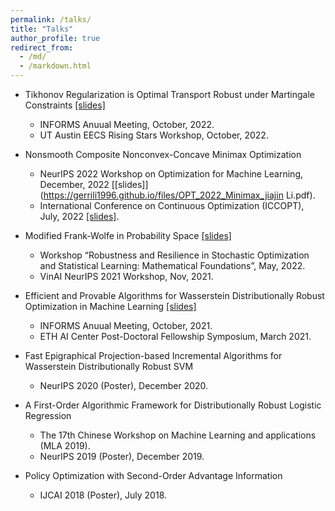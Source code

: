 ```yaml
---
permalink: /talks/
title: "Talks"
author_profile: true
redirect_from: 
  - /md/
  - /markdown.html
---
```


- Tikhonov Regularization is Optimal Transport Robust under Martingale Constraints [[slides]](https://gerrili1996.github.io/files/Slides_informs_martingale_2022.pdf)

    - INFORMS Anuual Meeting, October, 2022.
    - UT Austin EECS Rising Stars Workshop, October, 2022.

- Nonsmooth Composite Nonconvex-Concave Minimax Optimization

    - NeurIPS 2022 Workshop on Optimization for Machine Learning, December, 2022  [[slides]](https://gerrili1996.github.io/files/OPT_2022_Minimax_jiajin Li.pdf).
    - International Conference on Continuous Optimization (ICCOPT), July, 2022 [[slides]](https://gerrili1996.github.io/files/iccopt_2022_jiajin.pdf). 

- Modified Frank-Wolfe in Probability Space [[slides]](https://gerrili1996.github.io/files/fw_erice_jiajin.pdf)

    - Workshop “Robustness and Resilience in Stochastic Optimization and Statistical Learning:
    Mathematical Foundations”, May, 2022.
    -  VinAI NeurIPS 2021 Workshop, Nov, 2021.
    
- Efficient and Provable Algorithms for Wasserstein Distributionally Robust Optimization in Machine Learning [[slides]](https://gerrili1996.github.io/files/DRO_Slides.pdf)
  
    - INFORMS Anuual Meeting, October, 2021.
    - ETH AI Center Post-Doctoral Fellowship Symposium, March 2021. 

- Fast Epigraphical Projection-based Incremental Algorithms for Wasserstein Distributionally Robust SVM 
  
    - NeurIPS 2020 (Poster), December 2020.
    
- A First-Order Algorithmic Framework for  Distributionally Robust Logistic Regression 

    - The 17th Chinese Workshop on Machine Learning and applications (MLA 2019).
    - NeurIPS 2019 (Poster), December 2019.

- Policy Optimization with Second-Order Advantage Information 
  
    - IJCAI 2018 (Poster), July 2018.

